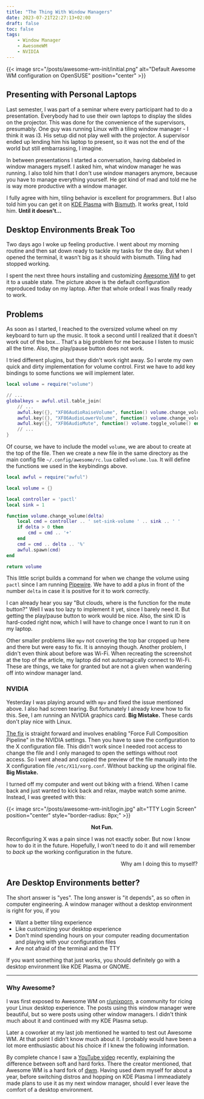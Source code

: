 ```yaml
---
title: "The Thing With Window Managers"
date: 2023-07-21T22:27:13+02:00
draft: false
toc: false
tags: 
    - Window Manager
    - AwesomeWM
    - NVIDIA
---
```


{{< image src="/posts/awesome-wm-init/initial.png" alt="Default Awesome WM configuration on OpenSUSE" position="center" >}}

## Presenting with Personal Laptops

Last semester, I was part of a seminar where every participant had to do a presentation.
Everybody had to use their own laptops to display the slides on the projector.
This was done for the convenience of the supervisors, presumably.
One guy was running Linux with a tiling window manager - I think it was i3.
His setup did not play well with the projector.
A supervisor ended up lending him his laptop to present, so it was not the end of the world but still embarrassing, I imagine.

In between presentations I started a conversation, having dabbeled in window managers myself.
I asked him, what window manager he was running.
I also told him that I don't use window managers anymore, because you have to manage everything yourself.
He got kind of mad and told me he is way more productive with a window manager.

I fully agree with him, tiling behavior is excellent for programmers.
But I also told him you can get it on [KDE Plasma](https://kde.org/plasma-desktop/) with [Bismuth](https://github.com/Bismuth-Forge/bismuth).
It works great, I told him.
__Until it doesn't...__

## Desktop Environments Break Too

Two days ago I woke up feeling productive.
I went about my morning routine and then sat down ready to tackle my tasks for the day.
But when I opened the terminal, it wasn't big as it should with bismuth.
Tiling had stopped working.

I spent the next three hours installing and customizing [Awesome WM](https://awesomewm.org/) to get it to a usable state.
The picture above is the default configuration reproduced today on my laptop.
After that whole ordeal I was finally ready to work.

## Problems

As soon as I started, I reached to the oversized volume wheel on my keyboard to turn up the music.
It took a second until I realized that it doesn't work out of the box...
That's a big problem for me because I listen to music all the time.
Also, the play/pause button does not work.

I tried different plugins, but they didn't work right away.
So I wrote my own quick and dirty implementation for volume control.
First we have to add key bindings to some functions we will implement later.

```lua
local volume = require("volume")

// ...
globalkeys = awful.util.table_join(
    // ...
    awful.key({}, "XF86AudioRaiseVolume", function() volume.change_volume(1) end),
    awful.key({}, "XF86AudioLowerVolume", function() volume.change_volume(-1) end),
    awful.key({}, "XF86AudioMute", function() volume.toggle_volume() end),
    // ...
}
```

Of course, we have to include the model `volume`, we are about to create at the top of the file.
Then we create a new file in the same directory as the main config file `~/.config/awesome/rc.lua` called `volume.lua`.
It will define the functions we used in the keybindings above.

```lua
local awful = require("awful")

local volume = {}

local controller = 'pactl'
local sink = 1

function volume.change_volume(delta)
    local cmd = controller .. ' set-sink-volume ' .. sink .. ' '
    if delta > 0 then
        cmd = cmd .. '+'
    end
    cmd = cmd .. delta .. '%'
    awful.spawn(cmd)
end

return volume
```

This little script builds a command for when we change the volume using `pactl` since I am running [Pipewire](https://pipewire.org/).
We have to add a plus in front of the number `delta` in case it is positive for it to work correctly.

I can already hear you say "But clouds, where is the function for the mute button?"
Well I was too lazy to implement it yet, since I barely need it.
But getting the play/pause button to work would be nice.
Also, the sink ID is hard-coded right now, which I will have to change once I want to run it on my laptop.

Other smaller problems like `mpv` not covering the top bar cropped up here and there but were easy to fix.
It is annoying though.
Another problem, I didn't even think about before was Wi-Fi.
When recreating the screenshot at the top of the article, my laptop did not automagically connect to Wi-Fi.
These are things, we take for granted but are not a given when wandering off into window manager land.

### NVIDIA

Yesterday I was playing around with `mpv` and fixed the issue mentioned above.
I also had screen tearing.
But fortunately I already knew how to fix this.
See, I am running an NVIDIA graphics card.
__Big Mistake.__
These cards don't play nice with Linux.

[The fix](https://christitus.com/fix-screen-tearing-linux/) is straight forward and involves enabling "Force Full Composition Pipeline" in the NVIDIA settings.
Then you have to save the configuration to the X configuration file.
This didn't work since I needed root access to change the file and I only managed to open the settings without root access.
So I went ahead and copied the preview of the file manually into the X configuration file `/etc/X11/xorg.conf`.
Without backing up the original file.
__Big Mistake.__

I turned off my computer and went out biking with a friend.
When I came back and just wanted to kick back and relax, maybe watch some anime.
Instead, I was greeted with this:

{{< image src="/posts/awesome-wm-init/login.jpg" alt="TTY Login Screen" position="center" style="border-radius: 8px;" >}}

<p style='text-align: center;'> <b> Not Fun. </b> </p>

Reconfiguring X was a pain since I was not exactly sober.
But now I know how to do it in the future.
Hopefully, I won't need to do it and will remember to _back up_ the working configuration in the future.

<p style='text-align: right;'> Why am I doing this to myself? </p>

## Are Desktop Environments better?

The short answer is "yes".
The long answer is "it depends", as so often in computer engineering.
A window manager without a desktop environment is right for you, if you
- Want a better tiling experience
- Like customizing your desktop experience
- Don't mind spending hours on your computer reading documentation and playing with your configuration files
- Are not afraid of the terminal and the TTY

If you want something that just works, you should definitely go with a desktop environment like KDE Plasma or GNOME.

---

### Why Awesome?

I was first exposed to Awesome WM on [r/unixporn](https://www.reddit.com/r/unixporn), a community for ricing your Linux desktop experience.
The posts using this window manager were beautiful, but so were posts using other window managers.
I didn't think much about it and continued with my KDE Plasma setup.

Later a coworker at my last job mentioned he wanted to test out Awesome WM.
At that point I didn't know much about it.
I probably would have been a lot more enthusiastic about his choice if I knew the following information.

By complete chance I saw a [YouTube video](https://www.youtube.com/watch?v=L1SNxfx71eE) recently, explaining the difference between soft and hard forks.
There the creator mentioned, that Awesome WM is a hard fork of [dwm](https://dwm.suckless.org/).
Having used dwm myself for about a year, before switching distros and hopping on KDE Plasma I immeadiately made plans to use it as my next window manager, should I ever leave the comfort of a desktop environment.
